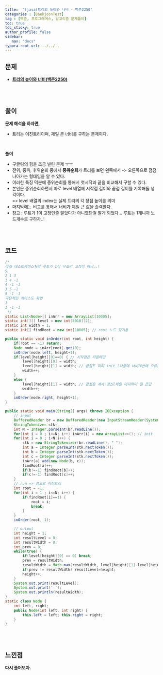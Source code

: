 ```yaml
---
title:  "[java]트리의 높이와 너비 - 백준2250"
categories : [BaekjoonTest]
tag : [백준, 프로그래머스, 알고리즘 문제풀이]
toc: true
toc_sticky: true
author_profile: false
sidebar:
   nav: "docs"
typora-root-url: ../../..
---
```




## 문제

* **[트리의 높이와 너비(백준2250)](https://www.acmicpc.net/problem/2250)**

<br><br>

## 풀이

**문제 해석을 하자면,**

* 트리는 이진트리이며, 제일 큰 너비를 구하는 문제이다.

<br>

**풀이**

* 구글링의 힘을 조금 빌린 문제 ㅜㅜ
 * 전위, 중위, 후위순회 중에서 **중위순회**가 트리를 보면 왼쪽에서 -> 오른쪽으로 점점 나아가는 형태임을 알 수 있다.
 * 이러한 특징 덕분에 중위순회를 통해서 첫시작과 끝을 비교해서 구할 수 있다.
 * 본인은 중위순회하면서 따로 level 배열에 시작점 길이와 끝점 길이를 기록해둘 생각이다.  
   => level 배열의 index는 실제 트리의 각 정점 높이를 의미
 * 마지막에는 비교를 통해서 너비가 제일 큰 값을 출력한다.
 * 참고 : 루트가 1이 고정인줄 알았다가 아니였단걸 알게 되었다... 루트는 1개니까 노드개수로 구하자..!

<br><br>

## 코드

```java
/*
아래 테스트케이스처럼 루트가 1이 무조건 고정이 아님..!
5
2 1 3
1 4 -1
4 -1 -1
3 5 -1
5 -1 -1
극단적인 케이스도 확인
1
1 -1 -1
 */
static List<Node>[] inArr = new ArrayList[10005];
static int[][] level = new int[5010][2];
static int width = 1;
static int[] findRoot = new int[10005]; // root 노드 찾기용

public static void inOrder(int root, int height) {
    if(root == -1) return;
    Node node = inArr[root].get(0);
    inOrder(node.left, height+1);
    if(level[height][0]==0) { // 시작점은 처음에만
        level[height][0] = width;
        level[height][1] = width; // 끝점도 미리 init (나중에 너비계산에 오류없기 위함)
        width++;
    }
    else {
        level[height][1] = width; // 끝점은 계속 갱신(제일 마지막이 젤 큰값
        width++;
    }
    inOrder(node.right, height+1);
}

public static void main(String[] args) throws IOException {
    // input
    BufferedReader br = new BufferedReader(new InputStreamReader(System.in));
    StringTokenizer stk;
    int N = Integer.parseInt(br.readLine());
    for(int i = 0 ; i<=N; i++) inArr[i] = new ArrayList<>(); // init
    for(int i = 0 ; i<N;i++) {
        stk = new StringTokenizer(br.readLine(), " ");
        int a = Integer.parseInt(stk.nextToken());
        int b = Integer.parseInt(stk.nextToken());
        int c = Integer.parseInt(stk.nextToken());
        inArr[a].add(new Node(b, c));
        findRoot[a]++;
        if(b!=-1) findRoot[b]++;
        if(c!=-1) findRoot[c]++;
    }
    // run => 참고로 이진트리
    int root = -1;
    for(int i = 1 ; i<=N; i++) {
        if(findRoot[i]==1) {
            root = i;
            break;
        }
    }
    inOrder(root, 1);

    // output
    int height = 1;
    int resultLevel = 0;
    int resultWidth = 0;
    int prev = 0;
    while(true) {
        if(level[height][0] == 0) break;
        prev = resultWidth;
        resultWidth = Math.max(resultWidth, level[height][1]-level[height][0]+1);
        if(prev != resultWidth) resultLevel=height;
        height++;
    }
    System.out.print(resultLevel);
    System.out.print(' ');
    System.out.println(resultWidth);
}
static class Node {
    int left, right;
    public Node(int left, int right) {
        this.left = left; this.right = right;
    }
}
```

<br><br>

## 느낀점

**다시 풀어보자.**
